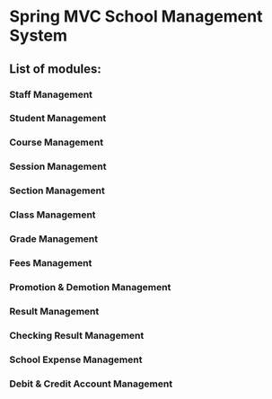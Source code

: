 # Spring MVC School Management System

## List of modules:

### Staff Management
### Student Management
### Course Management
### Session Management
### Section Management
### Class Management
### Grade Management
### Fees Management
### Promotion & Demotion Management
### Result Management
### Checking Result Management
### School Expense Management
### Debit & Credit Account Management